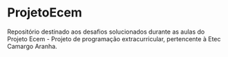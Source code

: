 # ProjetoEcem
Repositório destinado aos desafios solucionados durante as aulas do Projeto Ecem - Projeto de programação extracurricular, pertencente à Etec Camargo Aranha.
